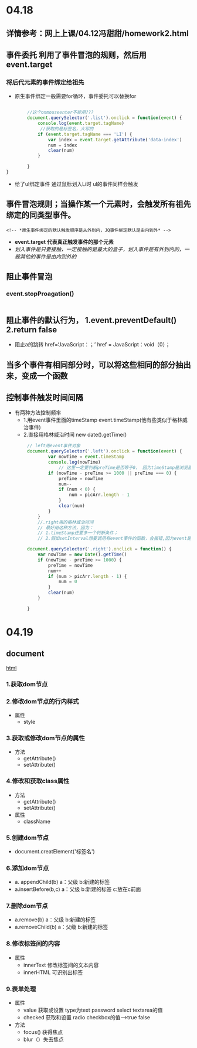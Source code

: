 # 04.18
## 详情参考：网上上课/04.12冯甜甜/homework2.html
## 事件委托 利用了事件冒泡的规则，然后用event.target
### 将后代元素的事件绑定给祖先
- 原生事件绑定一般需要for循环，事件委托可以替换for

```js

        //这个onmouseenter不能用???
        document.querySelector('.list').onclick = function(event) {
            console.log(event.target.tagName)
             //获取的是标签名，大写的
            if (event.target.tagName === 'LI') {
                var index = event.target.getAttribute('data-index')
                num = index
                clear(num)
            }

        }
}
```
  - 给了ul绑定事件
    通过鼠标划入Li时 ul的事件同样会触发
## 事件冒泡规则；当操作某一个元素时，会触发所有祖先绑定的同类型事件。
    <!-- *原生事件绑定的默认触发顺序是从外到内，JQ事件绑定默认是由内到外* -->
- **event.target 代表真正触发事件的那个元素**
- *划入事件是只要接触，一定接触的是最大的盒子，划入事件是有外到内的，一般其他的事件是由内到外的*
## 阻止事件冒泡
### event.stopProagation()
```js

```
## 阻止事件的默认行为，  1.event.preventDefault() 2.return false
- 阻止a的跳转 href=‘JavaScript：；’ href = JavaScript：void（0）；



## 当多个事件有相同部分时，可以将这些相同的部分抽出来，变成一个函数

## 控制事件触发时间间隔
- 有两种方法控制频率
    -  1.用event事件里面的timeStamp event.timeStamp(他有些类似于格林威治事件)    
    - 2.直接用格林威治时间 new date().getTime()    
```js
        // left用event事件对象
        document.querySelector('.left').onclick = function(event) {
                var nowTime = event.timeStamp
                console.log(nowTime)
                    // 这里一定要判断preTime是否等于0， 因为timeStamp是浏览器打开的时间
                if (nowTime - preTime >= 1000 || preTime === 0) {
                    preTime = nowTime
                    num--
                    if (num < 0) {
                        num = picArr.length - 1
                    }
                    clear(num)
                }
            }
            //.right用的格林威治时间
            // 最好用这种方法，因为：
            // 1.timeStamp还要多一个判断条件；
            // 2.假如setInterval想要调用有event事件的函数，会报错,因为event是onclick的事件，而setInterval只是模拟点击事件不是真正的点击

        document.querySelector('.right').onclick = function() {
            var nowTime = new Date().getTime()
            if (nowTime - preTime >= 1000) {
                preTime = nowTime
                num++
                if (num > picArr.length - 1) {
                    num = 0
                }
                clear(num)
            }

        }
```

# 04.19
## document
[html](document.html)
### 1.获取dom节点
### 2.修改dom节点的行内样式
- 属性
    - style
### 3.获取或修改dom节点的属性
- 方法
    - getAttribute()
    - setAttribute()
### 4.修改和获取class属性
- 方法
    - getAttribute()
    - setAttribute()
- 属性
    - className
### 5.创建dom节点
- document.creatElement('标签名')
### 6.添加dom节点
- a. appendChild(b) a：父级 b:新建的标签
- a.insertBefore(b,c) a：父级 b:新建的标签 c:放在c前面
### 7.删除dom节点
- a.remove(b) a：父级 b:新建的标签
- a.removeChild(b) a：父级 b:新建的标签

### 8.修改标签间的内容
- 属性
    - innerText 修改标签间的文本内容
    - innerHTML 可识别出标签
### 9.表单处理
- 属性
    - value 获取或设置 type为text password select textarea的值
    - checked 获取和设置 radio checkbox的值——>true false
- 方法
    - focus() 获得焦点
    - blur（）失去焦点










